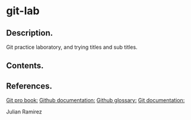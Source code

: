 # git-lab
## Description.
Git practice laboratory, and trying titles and sub titles.

## Contents.

## References.

[Git pro book:](https://git-scm.com/book/en/v2)
[Github documentation:](https://docs.github.com/en)
[Github glossary:](https://docs.github.com/en/get-started/learning-about-github/github-glossary)
[Git documentation:](https://git-scm.com/doc)


Julian Ramirez
